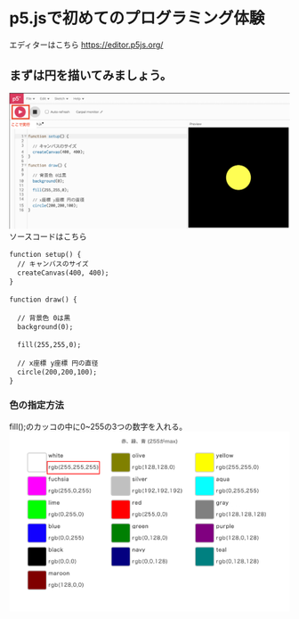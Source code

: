 # p5.jsで初めてのプログラミング体験
エディターはこちら https://editor.p5js.org/

## まずは円を描いてみましょう。
<img src="images/circle.png" width="800px">
<br>
ソースコードはこちら
<br>

```
function setup() {
  // キャンバスのサイズ
  createCanvas(400, 400);
}

function draw() {
  
  // 背景色 0は黒
  background(0);
  
  fill(255,255,0);
  
  // x座標 y座標 円の直径
  circle(200,200,100);
}
```

### 色の指定方法
fill();のカッコの中に0~255の3つの数字を入れる。
<br>
<img src="images/colors.png" width="600px">


